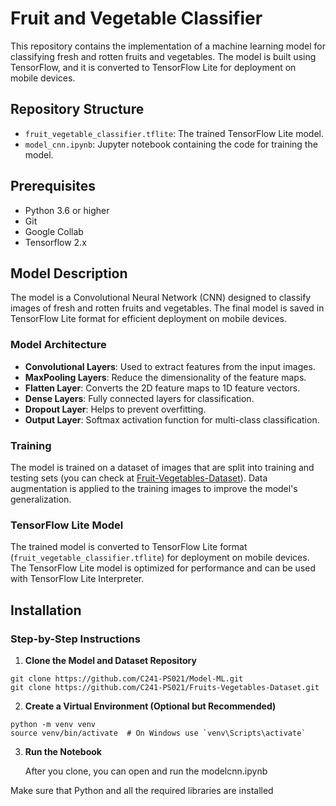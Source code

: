 # Fruit and Vegetable Classifier

This repository contains the implementation of a machine learning model for classifying fresh and rotten fruits and vegetables. The model is built using TensorFlow, and it is converted to TensorFlow Lite for deployment on mobile devices.

## Repository Structure
- `fruit_vegetable_classifier.tflite`: The trained TensorFlow Lite model.
- `model_cnn.ipynb`: Jupyter notebook containing the code for training the model.

## Prerequisites

- Python 3.6 or higher
- Git
- Google Collab
- Tensorflow 2.x

## Model Description

The model is a Convolutional Neural Network (CNN) designed to classify images of fresh and rotten fruits and vegetables. The final model is saved in TensorFlow Lite format for efficient deployment on mobile devices.

### Model Architecture

- **Convolutional Layers**: Used to extract features from the input images.
- **MaxPooling Layers**: Reduce the dimensionality of the feature maps.
- **Flatten Layer**: Converts the 2D feature maps to 1D feature vectors.
- **Dense Layers**: Fully connected layers for classification.
- **Dropout Layer**: Helps to prevent overfitting.
- **Output Layer**: Softmax activation function for multi-class classification.

### Training

The model is trained on a dataset of images that are split into training and testing sets (you can check at [Fruit-Vegetables-Dataset](https://github.com/C241-PS021/Fruits-Vegetables-Dataset)). Data augmentation is applied to the training images to improve the model's generalization.

### TensorFlow Lite Model

The trained model is converted to TensorFlow Lite format (`fruit_vegetable_classifier.tflite`) for deployment on mobile devices. The TensorFlow Lite model is optimized for performance and can be used with TensorFlow Lite Interpreter.

## **Installation** 

### Step-by-Step Instructions

1. **Clone the Model and Dataset Repository**

```shell
git clone https://github.com/C241-PS021/Model-ML.git
git clone https://github.com/C241-PS021/Fruits-Vegetables-Dataset.git
```

2. **Create a Virtual Environment (Optional but Recommended)**

```shell
python -m venv venv
source venv/bin/activate  # On Windows use `venv\Scripts\activate`
```

3. **Run the Notebook**
   
   After you clone, you can open and run the modelcnn.ipynb

Make sure that Python and all the required libraries are installed
